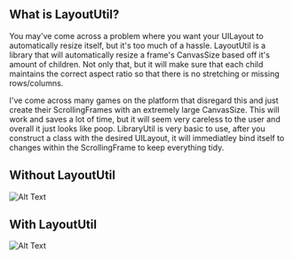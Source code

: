 ## What is LayoutUtil?
You may've come across a problem where you want your UILayout to automatically resize itself, but it's too much of a hassle. LayoutUtil is a library that will automatically resize a frame's CanvasSize based off it's amount of children. Not only that, but it will make sure that each child maintains the correct aspect ratio so that there is no stretching or missing rows/columns.

I've come across many games on the platform that disregard this and just create their ScrollingFrames with an extremely large CanvasSize. This will work and saves a lot of time, but it will seem very careless to the user and overall it just looks like poop. LibraryUtil is very basic to use, after you construct a class with the desired UILayout, it will immediatley bind itself to changes within the ScrollingFrame to keep everything tidy.

## Without LayoutUtil
![Alt Text](https://media.giphy.com/media/jUVsdqhLYrvU7TwXiO/giphy.gif)


## With LayoutUtil
![Alt Text](https://media.giphy.com/media/dxTYR3M3Y6So4oESTh/giphy.gif)